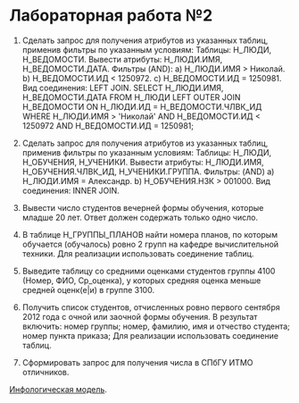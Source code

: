 # Лабораторная работа №2
1.	Сделать запрос для получения атрибутов из указанных таблиц, применив фильтры по указанным условиям:
Таблицы: Н_ЛЮДИ, Н_ВЕДОМОСТИ.
Вывести атрибуты: Н_ЛЮДИ.ИМЯ, Н_ВЕДОМОСТИ.ДАТА.
Фильтры (AND):
a) Н_ЛЮДИ.ИМЯ > Николай.
b) Н_ВЕДОМОСТИ.ИД < 1250972.
c) Н_ВЕДОМОСТИ.ИД = 1250981.
Вид соединения: LEFT JOIN.
SELECT Н_ЛЮДИ.ИМЯ, Н_ВЕДОМОСТИ.ДАТА
FROM Н_ЛЮДИ
LEFT OUTER JOIN Н_ВЕДОМОСТИ ON Н_ЛЮДИ.ИД = Н_ВЕДОМОСТИ.ЧЛВК_ИД
WHERE Н_ЛЮДИ.ИМЯ > 'Николай'
AND Н_ВЕДОМОСТИ.ИД < 1250972
AND Н_ВЕДОМОСТИ.ИД = 1250981;
2.	Сделать запрос для получения атрибутов из указанных таблиц, применив фильтры по указанным условиям:
Таблицы: Н_ЛЮДИ, Н_ОБУЧЕНИЯ, Н_УЧЕНИКИ.
Вывести атрибуты: Н_ЛЮДИ.ИМЯ, Н_ОБУЧЕНИЯ.ЧЛВК_ИД, Н_УЧЕНИКИ.ГРУППА.
Фильтры: (AND)
a) Н_ЛЮДИ.ИМЯ = Александр.
b) Н_ОБУЧЕНИЯ.НЗК > 001000.
Вид соединения: INNER JOIN.

3.	Вывести число студентов вечерней формы обучения, которые младше 20 лет.
Ответ должен содержать только одно число.

4.	В таблице Н_ГРУППЫ_ПЛАНОВ найти номера планов, по которым обучается (обучалось) ровно 2 групп на кафедре вычислительной техники.
Для реализации использовать соединение таблиц.

5.	Выведите таблицу со средними оценками студентов группы 4100 (Номер, ФИО, Ср_оценка), у которых средняя оценка меньше средней оценк(е|и) в группе 3100.

6.	Получить список студентов, отчисленных ровно первого сентября 2012 года с очной или заочной формы обучения. В результат включить:
номер группы;
номер, фамилию, имя и отчество студента;
номер пункта приказа;
Для реализации использовать соединение таблиц.

7.	Сформировать запрос для получения числа в СПбГУ ИТМО отличников.

[Инфологическая модель](https://se.ifmo.ru/documents/10180/733702/БД+Учебный+Процесс.pdf/2eae3fcd-ea34-4496-924b-6ee4e889a9e5).
